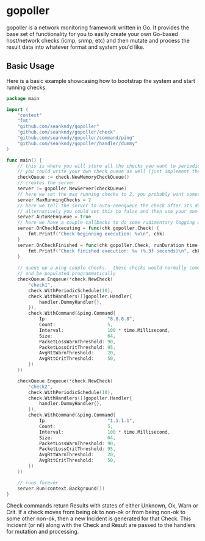 # gopoller
gopoller is a network monitoring framework written in Go.  It provides the base set of functionality for you to easily create your own Go-based host/network checks (icmp, snmp, etc) and then mutate and process the result data into whatever format and system you'd like. 
## Basic Usage
Here is a basic example showcasing how to bootstrap the system and start running checks.

```go
package main

import (
	"context"
	"fmt"
	"github.com/seankndy/gopoller"
	"github.com/seankndy/gopoller/check"
	"github.com/seankndy/gopoller/command/ping"
	"github.com/seankndy/gopoller/handler/dummy"
)

func main() {
	// this is where you will store all the checks you want to periodically execute
	// you could write your own check queue as well (just implement the CheckQueue interface)
	checkQueue := check.NewMemoryCheckQueue()
	// creates the server
	server := gopoller.NewServer(checkQueue)
	// here we set the max running checks to 2, you probably want something much higher
	server.MaxRunningChecks = 2
	// here we tell the server to auto-reenqueue the check after its done executing
	// alternatively you could set this to false and then use your own system for populating checkQueue
	server.AutoReEnqueue = true
	// here we have a couple callbacks to do some rudimentary logging when check start and finish
	server.OnCheckExecuting = func(chk gopoller.Check) {
		fmt.Printf("Check beginning execution: %v\n", chk)
	}
	server.OnCheckFinished = func(chk gopoller.Check, runDuration time.Duration) {
		fmt.Printf("Check finished execution: %v (%.3f seconds)\n", chk, runDuration.Seconds())
	}
	
	// queue up a ping couple checks.  these checks would normally come from your own database
	// and be populated programmatically
	checkQueue.Enqueue(*check.NewCheck(
		"check1",
		check.WithPeriodicSchedule(10),
		check.WithHandlers([]gopoller.Handler{
			handler.DummyHandler{},
		}),
		check.WithCommand(&ping.Command{
			Ip:                      "8.8.8.8",
			Count:                   5,
			Interval:                100 * time.Millisecond,
			Size:                    64,
			PacketLossWarnThreshold: 90,
			PacketLossCritThreshold: 95,
			AvgRttWarnThreshold:     20,
			AvgRttCritThreshold:     50,
		})
    ))

	checkQueue.Enqueue(*check.NewCheck(
		"check2",
		check.WithPeriodicSchedule(10),
		check.WithHandlers([]gopoller.Handler{
			handler.DummyHandler{},
		}),
		check.WithCommand(&ping.Command{
			Ip:                      "1.1.1.1",
			Count:                   5,
			Interval:                100 * time.Millisecond,
			Size:                    64,
			PacketLossWarnThreshold: 90,
			PacketLossCritThreshold: 95,
			AvgRttWarnThreshold:     20,
			AvgRttCritThreshold:     50,
		})
	))

	// runs forever
	server.Run(context.Background())
}
```
Check commands return Results with states of either Unknown, Ok, Warn or Crit.  If a check moves from being ok to non-ok or from being non-ok to some other non-ok, then a new Incident is generated for that Check.  This Incident (or nil) along with the Check and Result are passed to the handlers for mutation and processing.